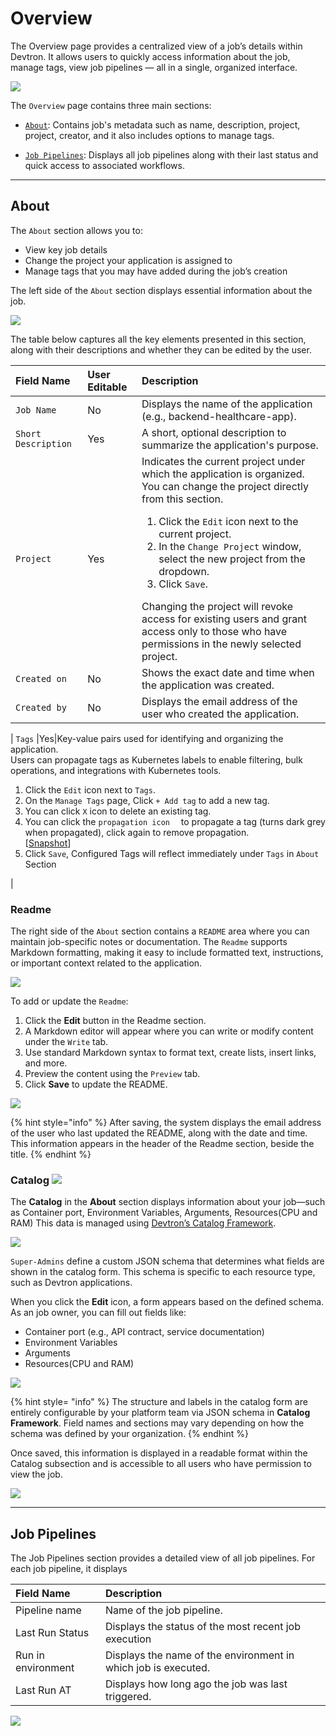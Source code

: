 # Overview

The Overview page provides a centralized view of a job’s details within Devtron. It allows users to quickly access information about the job, manage tags, view job pipelines — all in a single, organized interface.

![](https://devtron-public-asset.s3.us-east-2.amazonaws.com/images/create-job/overview-job.jpg)

The `Overview` page contains three main sections:
*	[`About`](#about): Contains job's metadata such as name, description, project, project, creator, and it also includes options to manage tags.

*	[`Job Pipelines`](#job-pipelines): Displays all job pipelines along with their last status and quick access to associated workflows.

---

## About

The `About` section allows you to:

* View key job details
* Change the project your application is assigned to
* Manage tags that you may have added during the job’s creation

The left side of the `About` section displays essential information about the job.

![](https://devtron-public-asset.s3.us-east-2.amazonaws.com/images/create-job/overview-job-about-left.jpg)

The table below captures all the key elements presented in this section, along with their descriptions and whether they can be edited by the user.

| Field Name | User Editable |Description|
| :--------- | :--------------- |:--------- |
| `Job Name` | No |Displays the name of the application (e.g., backend-healthcare-app).|
| `Short Description`|Yes|A short, optional description to summarize the application's purpose.|
| `Project` |Yes|Indicates the current project under which the application is organized.<br>You can change the project directly from this section.<ol><li> Click the `Edit` icon next to the current project.</li><li> In the `Change Project` window, select the new project from the dropdown.</li><li>Click `Save`.</li></ol>Changing the project will revoke access for existing users and grant access only to those who have permissions in the newly selected project.|
| `Created on` |No|Shows the exact date and time when the application was created.|
| `Created by`|No|Displays the email address of the user who created the application.|

| `Tags` |Yes|Key-value pairs used for identifying and organizing the application.<br>Users can propagate tags as Kubernetes labels to enable filtering, bulk operations, and integrations with Kubernetes tools.<ol><li> Click the `Edit` icon next to `Tags`.</li><li> On the `Manage Tags` page, Click `+ Add tag` to add a new tag. <li>You can click `X` icon to delete an existing tag.</li><li>You can click the `propagation icon` <img src="https://devtron-public-asset.s3.us-east-2.amazonaws.com/images/creating-application/donot-propagate.jpg" height="10"> to propagate a tag (turns dark grey when propagated), click again to remove propagation.<br>[[Snapshot](https://devtron-public-asset.s3.us-east-2.amazonaws.com/images/creating-application/overview/manage-tags-latest-1.jpg)]</li><li> Click `Save`, Configured Tags will reflect immediately under `Tags` in `About` Section </li></ol>|

### Readme
The right side of the `About` section contains a `README` area where you can maintain job-specific notes or documentation. The `Readme` supports Markdown formatting, making it easy to include formatted text, instructions, or important context related to the application.

![](https://devtron-public-asset.s3.us-east-2.amazonaws.com/images/create-job/overview-job-readme.jpg)

To add or update the `Readme`:
1.	Click the **Edit** button in the Readme section.
2.	A Markdown editor will appear where you can write or modify content under the `Write` tab.
3.	Use standard Markdown syntax to format text, create lists, insert links, and more.
4.	Preview the content using the `Preview` tab.
5.	Click **Save** to update the README.

![](https://devtron-public-asset.s3.us-east-2.amazonaws.com/images/create-job/overview-job-readme-edit.jpg)

{% hint style="info" %}
 After saving, the system displays the email address of the user who last updated the README, along with the date and time. This information appears in the header of the Readme section, beside the title.
{% endhint %}

### Catalog [![](https://devtron-public-asset.s3.us-east-2.amazonaws.com/images/elements/EnterpriseTag.svg)](https://devtron.ai/pricing)

The **Catalog** in the **About** section displays information about your job—such as Container port, Environment Variables, Arguments, Resources(CPU and RAM) This data is managed using [Devtron’s Catalog Framework](../global-configurations/catalog-framework.md).

![](https://devtron-public-asset.s3.us-east-2.amazonaws.com/images/create-job/overview-job-catalog.jpg)

`Super-Admins` define a custom JSON schema that determines what fields are shown in the catalog form. This schema is specific to each resource type, such as Devtron applications.

When you click the **Edit** icon, a form appears based on the defined schema. As an job owner, you can fill out fields like:
*	Container port (e.g., API contract, service documentation)
*	Environment Variables 
*	Arguments
* Resources(CPU and RAM)

![](https://devtron-public-asset.s3.us-east-2.amazonaws.com/images/create-job/overview-job-catalog-expand.jpg)

{% hint style= "info" %}
The structure and labels in the catalog form are entirely configurable by your platform team via JSON schema in **Catalog Framework**. Field names and sections may vary depending on how the schema was defined by your organization.
{% endhint %}

Once saved, this information is displayed in a readable format within the Catalog subsection and is accessible to all users who have permission to view the job.

![](https://devtron-public-asset.s3.us-east-2.amazonaws.com/images/create-job/overview-job-catalog-saved.jpg)

---

## Job Pipelines

The Job Pipelines section provides a detailed view of all job pipelines. For each job pipeline, it displays

| Field Name |Description|
| :--------- |:--------- |
| Pipeline name |Name of the job pipeline.|
| Last Run Status|Displays the status of the most recent job execution|
| Run in environment | Displays the name of the environment in which job is executed. |
| Last Run AT| Displays how long ago the job was last triggered.|

![](https://devtron-public-asset.s3.us-east-2.amazonaws.com/images/create-job/overview-job-job-pipelines.jpg)
